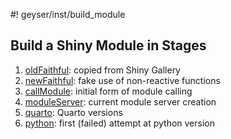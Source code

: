 #! geyser/inst/build_module

## Build a Shiny Module in Stages

1. [oldFaithful](https://github.com/byandell/geyser/tree/main/inst/build_module/1_oldFaithful):
copied from Shiny Gallery
2. [newFaithful](https://github.com/byandell/geyser/tree/main/inst/build_module/2_newFaithful):
fake use of non-reactive functions
3. [callModule](https://github.com/byandell/geyser/tree/main/inst/build_module/3_callModule):
initial form of module calling
4. [moduleServer](https://github.com/byandell/geyser/tree/main/inst/build_module/4_moduleServer):
current module server creation
5. [quarto](https://github.com/byandell/geyser/tree/main/inst/build_module/5_quarto):
Quarto versions
6. [python](https://github.com/byandell/geyser/tree/main/inst/python):
first (failed) attempt at python version

